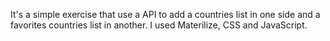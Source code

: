 It's a simple exercise that use a API to add a countries list in one side and a favorites countries list in another. I used Materilize, CSS and JavaScript.
